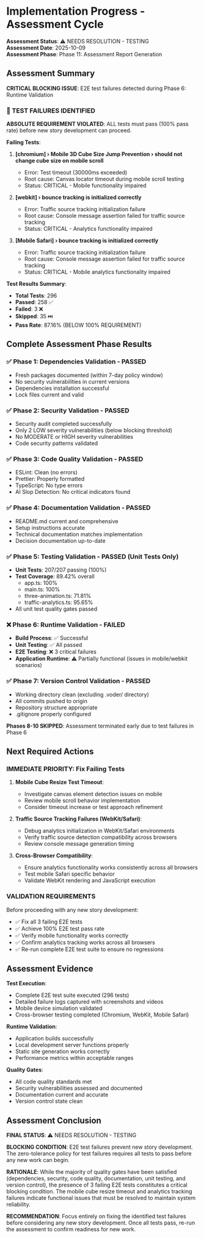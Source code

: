 # Implementation Progress - Assessment Cycle

**Assessment Status**: ⚠️ NEEDS RESOLUTION - TESTING  
**Assessment Date**: 2025-10-09  
**Assessment Phase**: Phase 11: Assessment Report Generation  

## Assessment Summary

**CRITICAL BLOCKING ISSUE**: E2E test failures detected during Phase 6: Runtime Validation

### 🔴 TEST FAILURES IDENTIFIED

**ABSOLUTE REQUIREMENT VIOLATED**: ALL tests must pass (100% pass rate) before new story development can proceed.

**Failing Tests**:
1. **[chromium] › Mobile 3D Cube Size Jump Prevention › should not change cube size on mobile scroll**
   - Error: Test timeout (30000ms exceeded)
   - Root cause: Canvas locator timeout during mobile scroll testing
   - Status: CRITICAL - Mobile functionality impaired

2. **[webkit] › bounce tracking is initialized correctly**
   - Error: Traffic source tracking initialization failure
   - Root cause: Console message assertion failed for traffic source tracking
   - Status: CRITICAL - Analytics functionality impaired

3. **[Mobile Safari] › bounce tracking is initialized correctly**
   - Error: Traffic source tracking initialization failure  
   - Root cause: Console message assertion failed for traffic source tracking
   - Status: CRITICAL - Mobile analytics functionality impaired

**Test Results Summary**:
- **Total Tests**: 296
- **Passed**: 258 ✅
- **Failed**: 3 ❌
- **Skipped**: 35 ⏭️
- **Pass Rate**: 87.16% (BELOW 100% REQUIREMENT)

## Complete Assessment Phase Results

### ✅ Phase 1: Dependencies Validation - PASSED
- Fresh packages documented (within 7-day policy window)
- No security vulnerabilities in current versions
- Dependencies installation successful
- Lock files current and valid

### ✅ Phase 2: Security Validation - PASSED  
- Security audit completed successfully
- Only 2 LOW severity vulnerabilities (below blocking threshold)
- No MODERATE or HIGH severity vulnerabilities
- Code security patterns validated

### ✅ Phase 3: Code Quality Validation - PASSED
- ESLint: Clean (no errors)
- Prettier: Properly formatted
- TypeScript: No type errors
- AI Slop Detection: No critical indicators found

### ✅ Phase 4: Documentation Validation - PASSED
- README.md current and comprehensive
- Setup instructions accurate
- Technical documentation matches implementation
- Decision documentation up-to-date

### ✅ Phase 5: Testing Validation - PASSED (Unit Tests Only)
- **Unit Tests**: 207/207 passing (100%)
- **Test Coverage**: 89.42% overall
  - app.ts: 100%
  - main.ts: 100%  
  - three-animation.ts: 71.81%
  - traffic-analytics.ts: 95.65%
- All unit test quality gates passed

### ❌ Phase 6: Runtime Validation - FAILED
- **Build Process**: ✅ Successful
- **Unit Testing**: ✅ All passed
- **E2E Testing**: ❌ 3 critical failures
- **Application Runtime**: ⚠️ Partially functional (issues in mobile/webkit scenarios)

### ✅ Phase 7: Version Control Validation - PASSED
- Working directory clean (excluding .voder/ directory)
- All commits pushed to origin
- Repository structure appropriate
- .gitignore properly configured

**Phases 8-10 SKIPPED**: Assessment terminated early due to test failures in Phase 6

## Next Required Actions

### IMMEDIATE PRIORITY: Fix Failing Tests

1. **Mobile Cube Resize Test Timeout**:
   - Investigate canvas element detection issues on mobile
   - Review mobile scroll behavior implementation
   - Consider timeout increase or test approach refinement

2. **Traffic Source Tracking Failures (WebKit/Safari)**:
   - Debug analytics initialization in WebKit/Safari environments  
   - Verify traffic source detection compatibility across browsers
   - Review console message generation timing

3. **Cross-Browser Compatibility**:
   - Ensure analytics functionality works consistently across all browsers
   - Test mobile Safari specific behavior
   - Validate WebKit rendering and JavaScript execution

### VALIDATION REQUIREMENTS

Before proceeding with any new story development:
- ✅ Fix all 3 failing E2E tests
- ✅ Achieve 100% E2E test pass rate
- ✅ Verify mobile functionality works correctly
- ✅ Confirm analytics tracking works across all browsers
- ✅ Re-run complete E2E test suite to ensure no regressions

## Assessment Evidence

**Test Execution**:
- Complete E2E test suite executed (296 tests)
- Detailed failure logs captured with screenshots and videos
- Mobile device simulation validated
- Cross-browser testing completed (Chromium, WebKit, Mobile Safari)

**Runtime Validation**:
- Application builds successfully
- Local development server functions properly
- Static site generation works correctly
- Performance metrics within acceptable ranges

**Quality Gates**:
- All code quality standards met
- Security vulnerabilities assessed and documented
- Documentation current and accurate
- Version control state clean

## Assessment Conclusion

**FINAL STATUS**: ⚠️ NEEDS RESOLUTION - TESTING

**BLOCKING CONDITION**: E2E test failures prevent new story development. The zero-tolerance policy for test failures requires all tests to pass before any new work can begin.

**RATIONALE**: While the majority of quality gates have been satisfied (dependencies, security, code quality, documentation, unit testing, and version control), the presence of 3 failing E2E tests constitutes a critical blocking condition. The mobile cube resize timeout and analytics tracking failures indicate functional issues that must be resolved to maintain system reliability.

**RECOMMENDATION**: Focus entirely on fixing the identified test failures before considering any new story development. Once all tests pass, re-run the assessment to confirm readiness for new work.